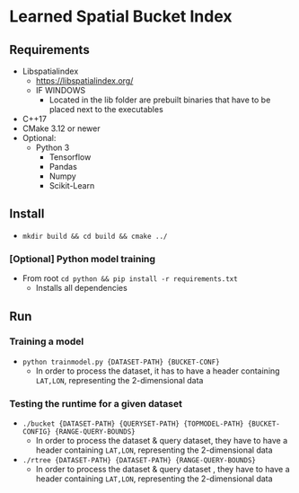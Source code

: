 # Learned Spatial Bucket Index

## Requirements

- Libspatialindex
    - https://libspatialindex.org/
    - IF WINDOWS
      - Located in the lib folder are prebuilt binaries that have to be placed next to the executables
-  C++17
- CMake 3.12 or newer
- Optional:
    - Python 3
        - Tensorflow
        - Pandas
        - Numpy
        - Scikit-Learn

## Install
- `mkdir build && cd build && cmake ../`

### [Optional] Python model training
- From root `cd python && pip install -r requirements.txt`
  - Installs all dependencies

## Run

### Training a model

- `python trainmodel.py {DATASET-PATH} {BUCKET-CONF}`
	- In order to process the dataset, it has to have a header containing `LAT,LON`, representing the 2-dimensional data 

### Testing the runtime for a given dataset
- `./bucket {DATASET-PATH} {QUERYSET-PATH} {TOPMODEL-PATH} {BUCKET-CONFIG} {RANGE-QUERY-BOUNDS}` 
    - In order to process the dataset & query dataset, they have to have a header containing `LAT,LON`, representing the 2-dimensional data
- `./rtree {DATASET-PATH} {DATASET-PATH} {RANGE-QUERY-BOUNDS}`
  - In order to process the dataset & query dataset , they have to have a header containing `LAT,LON`, representing the 2-dimensional data
